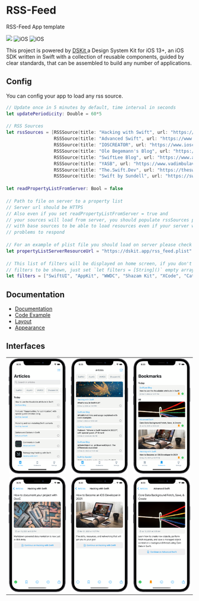 # RSS-Feed
RSS-Feed App template

<p>
  <img src="https://img.shields.io/badge/Swift-5.5-brightgreen.svg" />
  <img src="https://img.shields.io/badge/iOS-13+-brightgreen.svg?style=flat" alt="iOS"/>
  <img src="https://circleci.com/gh/imodeveloperlab/dskit/tree/main.svg?style=shield" alt="iOS"/>  
</p>

<p>
This project is powered by <a href="https://github.com/imodeveloperlab/dskit"> DSKit </a> a Design System Kit for iOS 13+, an iOS SDK written in Swift with a collection of reusable components, guided by clear standards, that can be assembled to build any number of applications.
</p>

## Config
You can config your app to load any rss source.

```swift
// Update once in 5 minutes by default, time interval in seconds
let updatePeriodicity: Double = 60*5

// RSS Sources
let rssSources = [RSSSource(title: "Hacking with Swift", url: "https://www.hackingwithswift.com/articles/rss"),
                  RSSSource(title: "Advanced Swift", url: "https://www.advancedswift.com/rss/"),
                  RSSSource(title: "IOSCREATOR", url: "https://www.ioscreator.com/tutorials?format=RSS"),
                  RSSSource(title: "Ole Begemann's Blog", url: "https://oleb.net/feed"),
                  RSSSource(title: "SwiftLee Blog", url: "https://www.avanderlee.com/feed/"),
                  RSSSource(title: "YASB", url: "https://www.vadimbulavin.com/feed.xml"),
                  RSSSource(title: "The.Swift.Dev", url: "https://theswiftdev.com/rss.xml"),
                  RSSSource(title: "Swift by Sundell", url: "https://swiftbysundell.com/rss")]

let readPropertyListFromServer: Bool = false

// Path to file on server to a property list
// Server url should be HTTPS
// Also even if you set readPropertyListFromServer = true and
// your sources will load from server, you should populate rssSources property
// with base sources to be able to load resources even if your server will have some
// problems to respond

// For an example of plist file you should load on server please check rss_feed.plist
let propertyListServerResourceUrl = "https://dskit.app/rss_feed.plist"

// This list of filters will be displayed on home screen, if you don't need
// filters to be shown, just set `let filters = [String]()` empty array
let filters = ["SwiftUI", "AppKit", "WWDC", "Shazam Kit", "XCode", "Catalyst", "Streamline"]
```

## Documentation

* [Documentation](https://dskit.app/components)
* [Code Example](https://dskit.app/home-code-example)
* [Layout](https://dskit.app/layout)
* [Appearance](https://dskit.app/appearance)

## Interfaces

<table>
  <tr>
    <td><img src="Content/Images/1.png"/></td>
    <td><img src="Content/Images/2.png"/></td>
    <td><img src="Content/Images/6.png"/></td>
  <tr>  
   <tr>
    <td><img src="Content/Images/4.png"/></td>
    <td><img src="Content/Images/5.png"/></td>
    <td><img src="Content/Images/3.png"/></td>
  </tr>  
</table>
